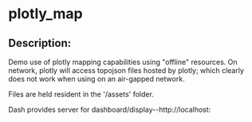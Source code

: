 # plotly_map

## Description:
Demo use of plotly mapping capabilities using "offline" resources.  On network, plotly will access topojson files hosted by plotly; which clearly does not work when using on an air-gapped network.

Files are held resident in the '/assets' folder.  

Dash provides server for dashboard/display--http://localhost:<port number specified in script run>
